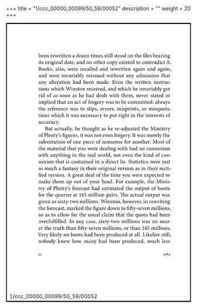 +++
title = "1/ccc_00000_00099/50_59/00052"
description = ""
weight = 20
+++

<table style="border:2px solid black;max-width:800px;max-height:800px;" 
><tr><td>
<img class="center-fit-jpg"
src="/jpg_/out_jpg_1984__052.jpg">
1/ccc_00000_00099/50_59/00052
</img></td></tr></table>
